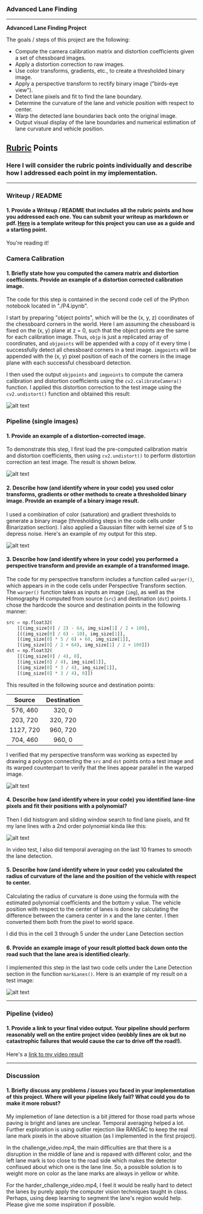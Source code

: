 ### **Advanced Lane Finding** 

---

**Advanced Lane Finding Project**

The goals / steps of this project are the following:

* Compute the camera calibration matrix and distortion coefficients given a set of chessboard images.
* Apply a distortion correction to raw images.
* Use color transforms, gradients, etc., to create a thresholded binary image.
* Apply a perspective transform to rectify binary image ("birds-eye view").
* Detect lane pixels and fit to find the lane boundary.
* Determine the curvature of the lane and vehicle position with respect to center.
* Warp the detected lane boundaries back onto the original image.
* Output visual display of the lane boundaries and numerical estimation of lane curvature and vehicle position.

[//]: # (Image References)

[image1]: ./output_images/Undistortion.png "Undistorted"
[image2]: ./output_images/undist_test1.png "Road Transformed"
[image3]: ./output_images/Bin_test3.png "Binary Example"
[image4]: ./output_images/PT_straight_lines1.png "Warp Example"
[image5]: ./output_images/search.png "Fit Visual"
[image6]: ./output_images/map_lanes.png "Output"
[video1]: ./project_video.mp4 "Video"

## [Rubric](https://review.udacity.com/#!/rubrics/571/view) Points

### Here I will consider the rubric points individually and describe how I addressed each point in my implementation.  

---

### Writeup / README

#### 1. Provide a Writeup / README that includes all the rubric points and how you addressed each one.  You can submit your writeup as markdown or pdf.  [Here](https://github.com/udacity/CarND-Advanced-Lane-Lines/blob/master/writeup_template.md) is a template writeup for this project you can use as a guide and a starting point.  

You're reading it!

### Camera Calibration

#### 1. Briefly state how you computed the camera matrix and distortion coefficients. Provide an example of a distortion corrected calibration image.

The code for this step is contained in the second code cell of the IPython notebook located in "./P4.ipynb".  

I start by preparing "object points", which will be the (x, y, z) coordinates of the chessboard corners in the world. Here I am assuming the chessboard is fixed on the (x, y) plane at z = 0, such that the object points are the same for each calibration image.  Thus, `objp` is just a replicated array of coordinates, and `objpoints` will be appended with a copy of it every time I successfully detect all chessboard corners in a test image.  `imgpoints` will be appended with the (x, y) pixel position of each of the corners in the image plane with each successful chessboard detection.  

I then used the output `objpoints` and `imgpoints` to compute the camera calibration and distortion coefficients using the `cv2.calibrateCamera()` function.  I applied this distortion correction to the test image using the `cv2.undistort()` function and obtained this result: 

![alt text][image1]

### Pipeline (single images)

#### 1. Provide an example of a distortion-corrected image.

To demonstrate this step, I first load the pre-computed calibration matrix and distortion coefficients, then using `cv2.undistort()` to perform distortion correction an test image. The result is shown below.

![alt text][image2]

#### 2. Describe how (and identify where in your code) you used color transforms, gradients or other methods to create a thresholded binary image.  Provide an example of a binary image result.

I used a combination of color (saturation) and gradient thresholds to generate a binary image (thresholding steps in the code cells under Binarization section). I also applied a Gaussian filter with kernel size of 5 to depress noise. Here's an example of my output for this step.

![alt text][image3]

#### 3. Describe how (and identify where in your code) you performed a perspective transform and provide an example of a transformed image.

The code for my perspective transform includes a function called `warper()`, which appears in in the code cells under Perspective Transform section. The `warper()` function takes as inputs an image (`img`), as well as the Homography H computed from source (`src`) and destination (`dst`) points.  I chose the hardcode the source and destination points in the following manner:

```python
src = np.float32(
    [[(img_size[0] / 2) - 64, img_size[1] / 2 + 100],
    [((img_size[0] / 6) - 10), img_size[1]],
    [(img_size[0] * 5 / 6) + 60, img_size[1]],
    [(img_size[0] / 2 + 64), img_size[1] / 2 + 100]])
dst = np.float32(
    [[(img_size[0] / 4), 0],
    [(img_size[0] / 4), img_size[1]],
    [(img_size[0] * 3 / 4), img_size[1]],
    [(img_size[0] * 3 / 4), 0]])
```

This resulted in the following source and destination points:

| Source        | Destination   | 
|:-------------:|:-------------:| 
| 576, 460      | 320, 0        | 
| 203, 720      | 320, 720      |
| 1127, 720     | 960, 720      |
| 704, 460      | 960, 0        |

I verified that my perspective transform was working as expected by drawing a polygon connecting the `src` and `dst` points onto a test image and its warped counterpart to verify that the lines appear parallel in the warped image.

![alt text][image4]

#### 4. Describe how (and identify where in your code) you identified lane-line pixels and fit their positions with a polynomial?

Then I did histogram and sliding window search to find lane pixels, and fit my lane lines with a 2nd order polynomial kinda like this:

![alt text][image5]

In video test, I also did temporal averaging on the last 10 frames to smooth the lane detection.

#### 5. Describe how (and identify where in your code) you calculated the radius of curvature of the lane and the position of the vehicle with respect to center.

Calculating the radius of curvature is done using the formula with the estimated polynomial coefficients and the bottom y value. The vehicle position with respect to the center of lanes is done by calculating the difference between the camera center in x and the lane center. I then converted them both from the pixel to world space.

I did this in the cell 3 through 5 under the under Lane Detection section

#### 6. Provide an example image of your result plotted back down onto the road such that the lane area is identified clearly.

I implemented this step in the last two code cells under the Lane Detection section in the function `markLanes()`.  Here is an example of my result on a test image:

![alt text][image6]

---

### Pipeline (video)

#### 1. Provide a link to your final video output.  Your pipeline should perform reasonably well on the entire project video (wobbly lines are ok but no catastrophic failures that would cause the car to drive off the road!).

Here's a [link to my video result](./test_videos_output/project_video.mp4)

---

### Discussion

#### 1. Briefly discuss any problems / issues you faced in your implementation of this project.  Where will your pipeline likely fail?  What could you do to make it more robust?

My implemetion of lane detection is a bit jittered for those road parts whose paving is bright and lanes are unclear. Temporal averaging helped a lot. Further exploration is using outlier rejection like RANSAC to keep the real lane mark pixels in the above situation (as I implemented in the first project).

In the challenge_video.mp4, the main difficulties are that there is a disruption in the middle of lane and is repaved with different color, and the left lane mark is too close to the road side which makes the detector confisued about which one is the lane line. So, a possible solution is to weight more on color as the lane marks are always in yellow or white.

For the harder_challenge_video.mp4, I feel it would be really hard to detect the lanes by purely apply the computer vision techniques taught in class. Perhaps, using deep learning to segment the lane's region would help. Please give me some inspiration if possible.
